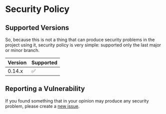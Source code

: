 <!--- django-read-only-admin -->
<!--- .github/SECURITY.md -->


# Security Policy

## Supported Versions

So, because this is not a thing that can produce security problems in the project using it,
security policy is very simple: supported only the last major or minor branch.

| Version  | Supported          |
| -------- | ------------------ |
| 0.14.x   | :white_check_mark: |

## Reporting a Vulnerability

If you found something that in your opinion may produce any security problem, please create a [new issue](https://github.com/vint21h/django-xicon/issues/newl).
